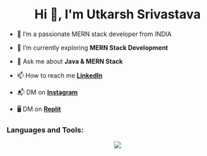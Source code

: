 
<h1 align="center">Hi 👋, I'm Utkarsh Srivastava</h1>


- 🔭 I’m a passionate MERN stack developer from INDIA

- 🌱 I’m currently exploring **MERN Stack Development**

- 💬 Ask me about **Java & MERN Stack**

<!-- - 👁️‍🗨️ Showcase **[Portfolio]()**-->

- 📫 How to reach me **[LinkedIn](https://www.linkedin.com/in/theutkarshsrivastava/)**

<!-- - 🧲 Help each other **[Discord Community](https://discord.gg/naQUPVWvSs)** -->

- 📬 DM on **[Instagram](https://www.instagram.com/liftwith_utkarsh/)**

- 🖥️ DM on **[Replit](https://replit.com/@iamutkarsh)**

<h3 align="left">Languages and Tools:</h3>

<p align="center">

<img src="https://skillicons.dev/icons?i=html,css,javascript,react,nodejs,express,mongo,java,git,github,postman">

 </p>
